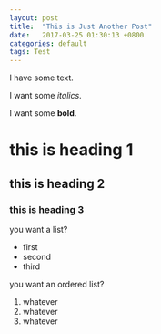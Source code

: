 ```yaml
---
layout: post
title:  "This is Just Another Post"
date:   2017-03-25 01:30:13 +0800
categories: default
tags: Test
---
```

I have some text.

I want some _italics_.

I want some **bold**.

# this is heading 1

## this is heading 2

### this is heading 3

you want a list?
* first
* second
* third

you want an ordered list?
1. whatever
1. whatever
1. whatever
